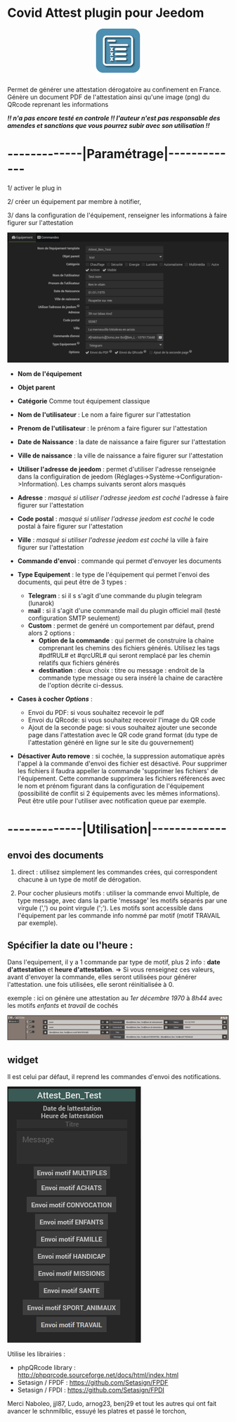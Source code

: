 # Covid Attest plugin pour Jeedom

<p align="center">
  <img width="100" src="/plugin_info/CovidAttest_icon.png">
</p>

Permet de générer une attestation dérogatoire au confinement en France. Génère un document PDF de l'attestation ainsi qu'une image (png) du QRcode reprenant les informations

*__!! n'a pas encore testé en controle !! l'auteur n'est pas responsable des amendes et sanctions que vous pourrez subir avec son utilisation !!__*

 
 
 # -------------|Paramétrage|-------------
 
 1/ activer le plug in
 
 2/ créer un équipement par membre à notifier,
 
 3/ dans la configuration de l'équipement, renseigner les informations à faire figurer sur l'attestation
      
![equip_image](/img_readme/equipement.PNG)     
 
 * __Nom de l'équipement__ 
 * __Objet parent__ 
 * __Catégorie__ 
 Comme tout équipement classique
 
 * __Nom de l'utilisateur__ : Le nom a faire figurer sur l'attestation
 * __Prenom de l'utilisateur__ : le prénom a faire figurer sur l'attestation
 * __Date de Naissance__ : la date de naissance a faire figurer sur l'attestation
 * __Ville de naissance__ : la ville de naissance a faire figurer sur l'attestation
 
 * __Utiliser l'adresse de jeedom__ : permet d'utiliser l'adresse renseignée dans la configuiration de jeedom (Réglages->Système->Configuration->Information). Les champs suivants seront alors masqués
 * __Adresse__ : *masqué si utiliser l'adresse jeedom est coché* l'adresse à faire figurer sur l'attestation
 * __Code postal__ : *masqué si utiliser l'adresse jeedom est coché* le code postal à faire figurer sur l'attestation
 * __Ville__ : *masqué si utiliser l'adresse jeedom est coché* la ville à faire figurer sur l'attestation
 
 
 * __Commande d'envoi__ : commande qui permet d'envoyer les documents
 
 * __Type Equipement__ : le type de l'équipement qui permet l'envoi des documents, qui peut être de 3 types : 
   * __Telegram__ : si il s s'agit d'une commande du plugin telegram (lunarok)
   * __mail__ : si il s'agit d'une commande mail du plugin officiel mail (testé configuration SMTP seulement)
   * __Custom__ : permet de genéré un comportement par défaut, prend alors 2 options : 
     * __Option de la commande__ : qui permet de construire la chaine comprenant les chemins des fichiers générés. Utilisez les tags #pdfRUL# et #qrcURL# qui seront remplacé par les chemin relatifs qux fichiers générés
     * __destination__ : deux choix : titre ou message : endroit de la commande type message ou sera inséré la chaine de caractère de l'option décrite ci-dessus.
     
 * __Cases à cocher *Options*__ :
   * Envoi du PDF: si vous souhaitez recevoir le pdf
   * Envoi du QRcode: si vous souhaitez recevoir l'image du QR code
   * Ajout de la seconde page: si vous souhaitez ajouter une seconde page dans l'attestation avec le QR code grand format (du type de l'attestation généré en ligne sur le site du gouvernement)
 
* __Désactiver Auto remove__ : si cochée, la suppression automatique après l'appel à la commande d'envoi des fichier est désactivé. Pour supprimer les fichiers il faudra appeller la commande 'supprimer les fichiers' de l'équipement. Cette commande supprimera les fichiers référencés avec le nom et prénom figurant dans la configuration de l'équipement (possibilité de conflit si 2 équipements avec les mêmes informations).
Peut être utile pour l'utiliser avec notification queue par exemple.


 # -------------|Utilisation|-------------
 
 ## envoi des documents

1. direct : utilisez simplement les commandes crées, qui correspondent chacune à un type de motif de dérogation.

2. Pour cocher plusieurs motifs : utiliser la commande envoi Multiple, de type message, avec dans la partie 'message' les motifs séparés par une virgule (',') ou point virgule (';'). Les motifs sont accessible dans l'équipement par les commande info nommé par motif (motif TRAVAIL par exemple).

## Spécifier la date ou l'heure :
Dans l'equipement, il y a 1 commande par type de motif, plus 2 info : __date d'attestation__ et __heure d'attestation__.
=> Si vous renseignez ces valeurs, avant d'envoyer la commande, elles seront utilisées pour générer l'attestation.
une fois utilisées, elle seront réinitialisée à 0.

exemple :  ici on génère une attestation au *_1er décembre 1970_* à *_8h44_* avec les motifs *_enfants_* et *_travail_* de cochés 

![equip_image](/img_readme/scenario.PNG)  


## widget 

Il est celui par défaut, il reprend les commandes d'envoi des notifications.

![equip_image](/img_readme/widget.PNG) 

Utilise les librairies :
 * phpQRcode library : http://phpqrcode.sourceforge.net/docs/html/index.html
 *  Setasign / FPDF : https://github.com/Setasign/FPDF
 *  Setasign / FPDI : https://github.com/Setasign/FPDI

Merci Naboleo, jjl87, Ludo, arnog23, benj29 et tout les autres qui ont fait avancer le schnmilblic, essuyé les platres et passé le torchon,
